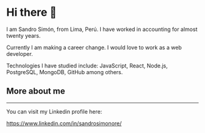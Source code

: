 # Hi there 👋 

I am Sandro Simón, from Lima, Perú. I have worked in accounting for almost twenty years.

Currently I am making a career change. I would love to work as a web developer.

Technologies I have studied include: JavaScript, React, Node.js, PostgreSQL, MongoDB, GitHub among others.

## More about me
---
You can visit my Linkedin profile here:

https://www.linkedin.com/in/sandrosimonore/

<!--
**sandrosimonore/sandrosimonore** is a ✨ _special_ ✨ repository because its `README.md` (this file) appears on your GitHub profile.

Here are some ideas to get you started:

- 🔭 I’m currently working on ...
- 🌱 I’m currently learning ...
- 👯 I’m looking to collaborate on ...
- 🤔 I’m looking for help with ...
- 💬 Ask me about ...
- 📫 How to reach me: ...
- 😄 Pronouns: ...
- ⚡ Fun fact: ...
-->
